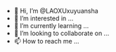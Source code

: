 - 👋 Hi, I’m @LAOXUxuyuansha
- 👀 I’m interested in ...
- 🌱 I’m currently learning ...
- 💞️ I’m looking to collaborate on ...
- 📫 How to reach me ...

<!---
LAOXUxuyuansha/LAOXUxuyuansha is a ✨ special ✨ repository because its `README.md` (this file) appears on your GitHub profile.
You can click the Preview link to take a look at your changes.
--->
